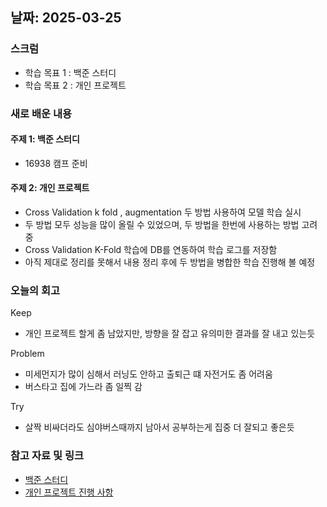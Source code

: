 ## 날짜: 2025-03-25

### 스크럼
- 학습 목표 1 : 백준 스터디
- 학습 목표 2 : 개인 프로젝트

### 새로 배운 내용
#### 주제 1: 백준 스터디
- 16938 캠프 준비

#### 주제 2: 개인 프로젝트
- Cross Validation k fold , augmentation 두 방법 사용하여 모델 학습 실시
- 두 방법 모두 성능을 많이 올릴 수 있었으며, 두 방법을 한번에 사용하는 방법 고려중
- Cross Validation K-Fold 학습에 DB를 연동하여 학습 로그를 저장함
- 아직 제대로 정리를 못해서 내용 정리 후에 두 방법을 병합한 학습 진행해 볼 예정

### 오늘의 회고
Keep
- 개인 프로젝트 할게 좀 남았지만, 방향을 잘 잡고 유의미한 결과를 잘 내고 있는듯

Problem
- 미세먼지가 많이 심해서 러닝도 안하고 출퇴근 떄 자전거도 좀 어려움
- 버스타고 집에 가느라 좀 일찍 감

Try
- 살짝 비싸더라도 심야버스때까지 남아서 공부하는게 집중 더 잘되고 좋은듯

### 참고 자료 및 링크
- [백준 스터디](https://www.acmicpc.net/submit/16938/91966992)
- [개인 프로젝트 진행 사항](https://www.notion.so/adapterz/1bb394a480618006b1f9c7f2a2305efd)